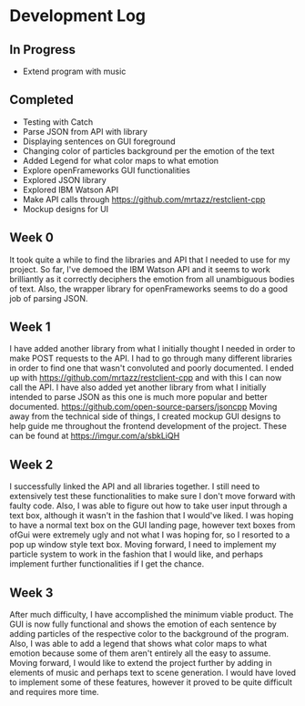 # Development Log
## In Progress
- Extend program with music

## Completed
- Testing with Catch
- Parse JSON from API with library
- Displaying sentences on GUI foreground
- Changing color of particles background per the emotion of the text
- Added Legend for what color maps to what emotion
- Explore openFrameworks GUI functionalities
- Explored JSON library
- Explored IBM Watson API
- Make API calls through https://github.com/mrtazz/restclient-cpp
- Mockup designs for UI

## Week 0
It took quite a while to find the libraries and API that I needed to use for my project. So far, I've demoed the IBM Watson API and it seems to work brilliantly as it correctly deciphers the emotion from all unambiguous bodies of text. Also, the wrapper library for openFrameworks seems to do a good job of parsing JSON.

## Week 1
I have added another library from what I initially thought I needed in order to make POST requests to the API. I had to go through many different libraries in order to find one that wasn't convoluted and poorly documented. I ended up with https://github.com/mrtazz/restclient-cpp and with this I can now call the API.
I have also added yet another library from what I initially intended to parse JSON as this one is much more popular and better documented. 
https://github.com/open-source-parsers/jsoncpp
Moving away from the technical side of things, I created mockup GUI designs to help guide me throughout the frontend development of the project. These can be found at https://imgur.com/a/sbkLiQH

## Week 2
I successfully linked the API and all libraries together. I still need to extensively test these functionalities to make sure I don't move forward with faulty code. Also, I was able to figure out how to take user input through a text box, although it wasn't in the fashion that I would've liked. I was hoping to have a normal text box on the GUI landing page, however text boxes from ofGui were extremely ugly and not what I was hoping for, so I resorted to a pop up window style text box. Moving forward, I need to implement my particle system to work in the fashion that I would like, and perhaps implement further functionalities if I get the chance.

## Week 3
After much difficulty, I have accomplished the minimum viable product. The GUI is now fully functional and shows the emotion of each sentence by adding particles of the respective color to the background of the program. Also, I was able to add a legend that shows what color maps to what emotion because some of them aren't entirely all the easy to assume. Moving forward, I would like to extend the project further by adding in elements of music and perhaps text to scene generation. I would have loved to implement some of these features, however it proved to be quite difficult and requires more time.
